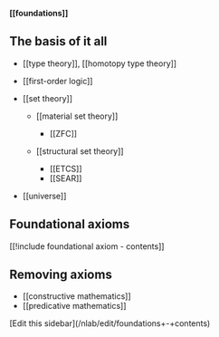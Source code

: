 
**[[foundations]]**

## The basis of it all

* [[type theory]], [[homotopy type theory]]

* [[first-order logic]]

* [[set theory]]

  * [[material set theory]]

    * [[ZFC]]

  * [[structural set theory]]

    * [[ETCS]]
    * [[SEAR]]

* [[universe]]

## Foundational axioms


[[!include foundational axiom - contents]]

## Removing axioms

* [[constructive mathematics]]
* [[predicative mathematics]]

<div markdown="1">[Edit this sidebar](/nlab/edit/foundations+-+contents)</div>
